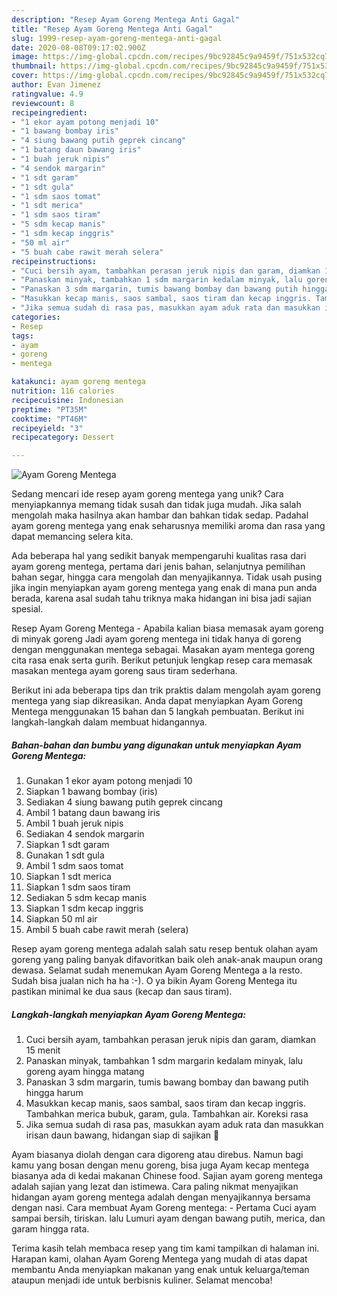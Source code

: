 ```yaml
---
description: "Resep Ayam Goreng Mentega Anti Gagal"
title: "Resep Ayam Goreng Mentega Anti Gagal"
slug: 1999-resep-ayam-goreng-mentega-anti-gagal
date: 2020-08-08T09:17:02.900Z
image: https://img-global.cpcdn.com/recipes/9bc92845c9a9459f/751x532cq70/ayam-goreng-mentega-foto-resep-utama.jpg
thumbnail: https://img-global.cpcdn.com/recipes/9bc92845c9a9459f/751x532cq70/ayam-goreng-mentega-foto-resep-utama.jpg
cover: https://img-global.cpcdn.com/recipes/9bc92845c9a9459f/751x532cq70/ayam-goreng-mentega-foto-resep-utama.jpg
author: Evan Jimenez
ratingvalue: 4.9
reviewcount: 8
recipeingredient:
- "1 ekor ayam potong menjadi 10"
- "1 bawang bombay iris"
- "4 siung bawang putih geprek cincang"
- "1 batang daun bawang iris"
- "1 buah jeruk nipis"
- "4 sendok margarin"
- "1 sdt garam"
- "1 sdt gula"
- "1 sdm saos tomat"
- "1 sdt merica"
- "1 sdm saos tiram"
- "5 sdm kecap manis"
- "1 sdm kecap inggris"
- "50 ml air"
- "5 buah cabe rawit merah selera"
recipeinstructions:
- "Cuci bersih ayam, tambahkan perasan jeruk nipis dan garam, diamkan 15 menit"
- "Panaskan minyak, tambahkan 1 sdm margarin kedalam minyak, lalu goreng ayam hingga matang"
- "Panaskan 3 sdm margarin, tumis bawang bombay dan bawang putih hingga harum"
- "Masukkan kecap manis, saos sambal, saos tiram dan kecap inggris. Tambahkan merica bubuk, garam, gula. Tambahkan air. Koreksi rasa"
- "Jika semua sudah di rasa pas, masukkan ayam aduk rata dan masukkan irisan daun bawang, hidangan siap di sajikan 🤩"
categories:
- Resep
tags:
- ayam
- goreng
- mentega

katakunci: ayam goreng mentega 
nutrition: 116 calories
recipecuisine: Indonesian
preptime: "PT35M"
cooktime: "PT46M"
recipeyield: "3"
recipecategory: Dessert

---
```



![Ayam Goreng Mentega](https://img-global.cpcdn.com/recipes/9bc92845c9a9459f/751x532cq70/ayam-goreng-mentega-foto-resep-utama.jpg)

Sedang mencari ide resep ayam goreng mentega yang unik? Cara menyiapkannya memang tidak susah dan tidak juga mudah. Jika salah mengolah maka hasilnya akan hambar dan bahkan tidak sedap. Padahal ayam goreng mentega yang enak seharusnya memiliki aroma dan rasa yang dapat memancing selera kita.

Ada beberapa hal yang sedikit banyak mempengaruhi kualitas rasa dari ayam goreng mentega, pertama dari jenis bahan, selanjutnya pemilihan bahan segar, hingga cara mengolah dan menyajikannya. Tidak usah pusing jika ingin menyiapkan ayam goreng mentega yang enak di mana pun anda berada, karena asal sudah tahu triknya maka hidangan ini bisa jadi sajian spesial.

Resep Ayam Goreng Mentega - Apabila kalian biasa memasak ayam goreng di minyak goreng Jadi ayam goreng mentega ini tidak hanya di goreng dengan menggunakan mentega sebagai. Masakan ayam mentega goreng cita rasa enak serta gurih. Berikut petunjuk lengkap resep cara memasak masakan mentega ayam goreng saus tiram sederhana.


Berikut ini ada beberapa tips dan trik praktis dalam mengolah ayam goreng mentega yang siap dikreasikan. Anda dapat menyiapkan Ayam Goreng Mentega menggunakan 15 bahan dan 5 langkah pembuatan. Berikut ini langkah-langkah dalam membuat hidangannya.

<!--inarticleads1-->

##### Bahan-bahan dan bumbu yang digunakan untuk menyiapkan Ayam Goreng Mentega:

1. Gunakan 1 ekor ayam potong menjadi 10
1. Siapkan 1 bawang bombay (iris)
1. Sediakan 4 siung bawang putih geprek cincang
1. Ambil 1 batang daun bawang iris
1. Ambil 1 buah jeruk nipis
1. Sediakan 4 sendok margarin
1. Siapkan 1 sdt garam
1. Gunakan 1 sdt gula
1. Ambil 1 sdm saos tomat
1. Siapkan 1 sdt merica
1. Siapkan 1 sdm saos tiram
1. Sediakan 5 sdm kecap manis
1. Siapkan 1 sdm kecap inggris
1. Siapkan 50 ml air
1. Ambil 5 buah cabe rawit merah (selera)


Resep ayam goreng mentega adalah salah satu resep bentuk olahan ayam goreng yang paling banyak difavoritkan baik oleh anak-anak maupun orang dewasa. Selamat sudah menemukan Ayam Goreng Mentega a la resto. Sudah bisa jualan nich ha ha :-). O ya bikin Ayam Goreng Mentega itu pastikan minimal ke dua saus (kecap dan saus tiram). 

<!--inarticleads2-->

##### Langkah-langkah menyiapkan Ayam Goreng Mentega:

1. Cuci bersih ayam, tambahkan perasan jeruk nipis dan garam, diamkan 15 menit
1. Panaskan minyak, tambahkan 1 sdm margarin kedalam minyak, lalu goreng ayam hingga matang
1. Panaskan 3 sdm margarin, tumis bawang bombay dan bawang putih hingga harum
1. Masukkan kecap manis, saos sambal, saos tiram dan kecap inggris. Tambahkan merica bubuk, garam, gula. Tambahkan air. Koreksi rasa
1. Jika semua sudah di rasa pas, masukkan ayam aduk rata dan masukkan irisan daun bawang, hidangan siap di sajikan 🤩


Ayam biasanya diolah dengan cara digoreng atau direbus. Namun bagi kamu yang bosan dengan menu goreng, bisa juga Ayam kecap mentega biasanya ada di kedai makanan Chinese food. Sajian ayam goreng mentega adalah sajian yang lezat dan istimewa. Cara paling nikmat menyajikan hidangan ayam goreng mentega adalah dengan menyajikannya bersama dengan nasi. Cara membuat Ayam Goreng mentega: - Pertama Cuci ayam sampai bersih, tiriskan. lalu Lumuri ayam dengan bawang putih, merica, dan garam hingga rata. 

Terima kasih telah membaca resep yang tim kami tampilkan di halaman ini. Harapan kami, olahan Ayam Goreng Mentega yang mudah di atas dapat membantu Anda menyiapkan makanan yang enak untuk keluarga/teman ataupun menjadi ide untuk berbisnis kuliner. Selamat mencoba!
